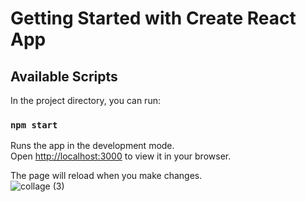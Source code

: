 # Getting Started with Create React App
## Available Scripts
In the project directory, you can run:
### `npm start`

Runs the app in the development mode.\
Open [http://localhost:3000](http://localhost:3000) to view it in your browser.

The page will reload when you make changes.\
![collage (3)](https://github.com/prachi-git99/hotel_menu_react/assets/83897459/13854708-0834-4eaa-b361-cc67ffa480ae)

